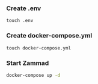 ### Create .env
```shell
touch .env
```

### Create docker-compose.yml
```shell
touch docker-compose.yml
```


### Start Zammad
```bash
docker-compose up -d
```